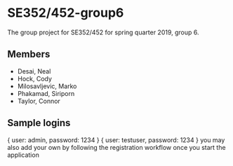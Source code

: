 # SE352/452-group6
The group project for SE352/452 for spring quarter 2019, group 6.
## Members
- Desai, Neal
- Hock, Cody
- Milosavljevic, Marko
- Phakamad, Siriporn
- Taylor, Connor

## Sample logins
{ user: admin, password: 1234 }
{ user: testuser, password: 1234 }
you may also add your own by following the registration workflow once you start the application
